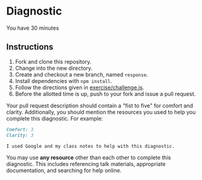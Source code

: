 # Diagnostic

You have 30 minutes

## Instructions

1. Fork and clone this repository.
2. Change into the new directory.
3. Create and checkout a new branch, named `response`.
4. Install dependencies with `npm install`.
5. Follow the directions given in [exercise/challenge.js](./exercises/challenge.js).
6. Before the allotted time is up, push to your fork and issue a pull request.

Your pull request description should contain a "fist to five" for comfort and
clarity. Additionally, you should mention the resources you used to help you
complete this diagnostic. For example:

```md
Comfort: 3
Clarity: 3

I used Google and my class notes to help with this diagnostic.
```

You may use **any resource** other than each other to complete this diagnostic.
This includes referencing talk materials, appropriate documentation, and
searching for help online.